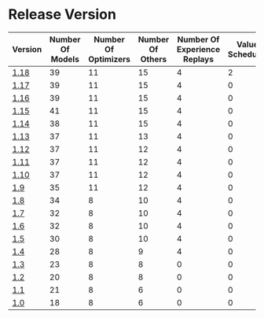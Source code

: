 # Release Version

| Version                           | Number Of Models | Number Of Optimizers | Number Of Others | Number Of Experience Replays | Value Scheduler | Backward Incompatible Changes |
|-----------------------------------|------------------|----------------------|------------------|------------------------------|-----------------| ------------------------------|
| [1.18](Release/1-18.md)           | 39               | 11                   | 15               | 4                            | 2               | Yes                           |
| [1.17](Release/1-17.md)           | 39               | 11                   | 15               | 4                            | 0               | Yes                           |
| [1.16](Release/1-16.md)           | 39               | 11                   | 15               | 4                            | 0               | Yes                           |
| [1.15](Release/1-15.md)           | 41               | 11                   | 15               | 4                            | 0               | No                            |
| [1.14](Release/1-14.md)           | 38               | 11                   | 15               | 4                            | 0               | Yes                           |
| [1.13](Release/1-13.md)           | 37               | 11                   | 13               | 4                            | 0               | No                            |
| [1.12](Release/1-12.md)           | 37               | 11                   | 12               | 4                            | 0               | Yes                           |
| [1.11](Release/1-11.md)           | 37               | 11                   | 12               | 4                            | 0               | No                            |
| [1.10](Release/1-10.md)           | 37               | 11                   | 12               | 4                            | 0               | No                            |
| [1.9](Release/1-9.md)             | 35               | 11                   | 12               | 4                            | 0               | No                            |
| [1.8](Release/1-8.md)             | 34               | 8                    | 10               | 4                            | 0               | No                            |
| [1.7](Release/1-7.md)             | 32               | 8                    | 10               | 4                            | 0               | No                            |
| [1.6](Release/1-6.md)             | 32               | 8                    | 10               | 4                            | 0               | No                            |
| [1.5](Release/1-5.md)             | 30               | 8                    | 10               | 4                            | 0               | No                            |
| [1.4](Release/1-4.md)             | 28               | 8                    | 9                | 4                            | 0               | No                            |
| [1.3](Release/1-3.md)             | 23               | 8                    | 8                | 0                            | 0               | No                            |
| [1.2](Release/1-2.md)             | 20               | 8                    | 8                | 0                            | 0               | No                            |
| [1.1](Release/1-1.md)             | 21               | 8                    | 6                | 0                            | 0               | No                            |
| [1.0](Release/1-0.md)             | 18               | 8                    | 6                | 0                            | 0               | No                            |


